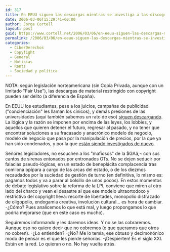 ```yaml
---
id: 317
title: En EEUU siguen las descargas mientras se investiga a las discográficas
date: 2006-03-06T15:29:41+00:00
author: Jorge Cortell
layout: post
guid: https://www.cortell.net/2006/03/06/en-eeuu-siguen-las-descargas-mientras-se-investiga-a-las-discograficas/
permalink: /2006/03/06/en-eeuu-siguen-las-descargas-mientras-se-investiga-a-las-discograficas/
categories:
  - CiberDerechos
  - Copyfight
  - General
  - Noticias
  - Rants
  - Sociedad y polí­tica
---
```

NOTA: según legislación norteamericana (sin Copia Privada, aunque con un limitado "Fair Use"), las descargas de material restringido con copyright pueden ser delito (a diferencia de España).

En EEUU los estudiantes, pese a los juicios, campañas de publicidad ("concienciación" les llaman los cí­nicos), y demás presiones de las universidades (aquí­ también sabemos un rato de eso) [siguen descargando](https://www.redherring.com/Article.aspx?a=15938&hed=Students%20Shirk%20Legal%20Downloads#). La lógica y la razón se imponen por encima de las leyes, los lobbies, y aquellos que quieren detener el futuro, regresar al pasado, y no tener que encontrar soluciones a su fracasado y anacrónico modelo de negocio, modelo de negocio que pasa por la manipulación de precios, por la que ya han sido condenados, y por la que [están siendo investigados de nuevo](https://www.redherring.com/Article.aspx?a=15942&hed=DOJ%20Probes%20Music%20Pricing#).

Señores legisladores, no escuchen a los "mafiosos" de la $GAâ‚¬ con sus cantos de sirenas entonados por entronados OTs. No se dejen seducir por falacias pseudo-lógicas, en un estado de beneplácita complacencia tras comilona opí­para a cargo de las arcas del estado, o de los diezmos recaudados por la suciedad de gestión de turno (en definitiva, lo mismo es: pagamos todos y va a parar al bolsillo de unos pocos). En estos momentos de debate legislativo sobre la reforma de la LPI, conviene que miren al otro lado del charco y vean el desastre al que ese modelo ultraortodoxo y restrictivo del copyright lleva: recorte de libertades, monopolio disfrazado de oligopolio, endogamia creativa, involución cultural... es hora de cambiar. -¿Cómo? Pues analicemos lo que está mal, y luego propongamos lo que podrí­a mejorarse (que en este caso es mucho).

Seguiremos informando y les daremos ideas. Y no se las cobraremos. Aunque eso no quiere decir que no cobremos (o que queramos que otros no cobren). -¿Lo entienden? -¿No? Me lo temí­a, ese obtuso y decimonónico modo de pensar es el que les pierde señorí­as. -¡Despierten! Es el siglo XXI. Están en la red. Lo quieran o no. No hay vuelta atrás.